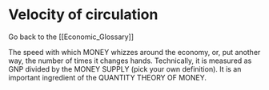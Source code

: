 # Velocity of circulation

Go back to the [[Economic_Glossary]]


The speed with which MONEY whizzes around the economy, or, put another way, the number of times it changes hands. Technically, it is measured as GNP divided by the MONEY SUPPLY (pick your own definition). It is an important ingredient of the QUANTITY THEORY OF MONEY.

